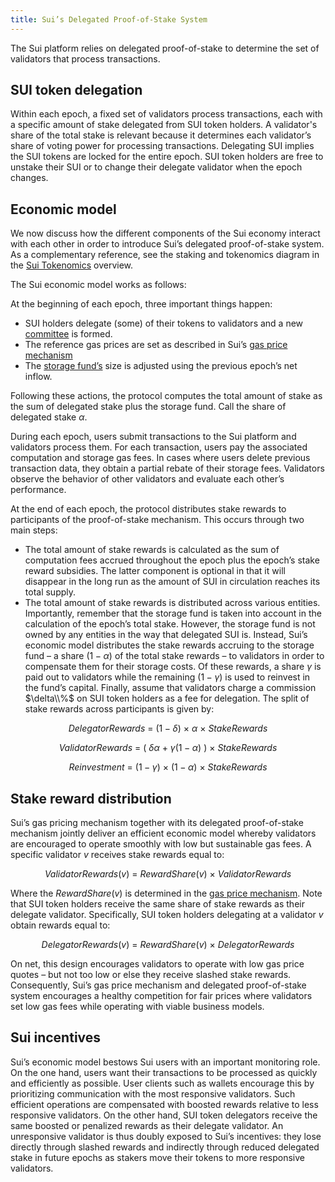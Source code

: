 ```yaml
---
title: Sui’s Delegated Proof-of-Stake System
---
```


The Sui platform relies on delegated proof-of-stake to determine the set of validators that process transactions. 

## SUI token delegation

Within each epoch, a fixed set of validators process transactions, each with a specific amount of stake delegated from SUI token holders. A validator's share of the total stake is relevant because it determines each validator’s share of voting power for processing transactions. Delegating SUI implies the SUI tokens are locked for the entire epoch. SUI token holders are free to unstake their SUI or to change their delegate validator when the epoch changes.

## Economic model

We now discuss how the different components of the Sui economy interact with each other in order to introduce Sui’s delegated proof-of-stake system. As a complementary reference, see the staking and tokenomics diagram in the [Sui Tokenomics](../learn/index.md) overview.

The Sui economic model works as follows:

At the beginning of each epoch, three important things happen:
  * SUI holders delegate (some) of their tokens to validators and a new [committee](../architecture/validators#committees) is formed. 
  * The reference gas prices are set as described in Sui’s [gas price mechanism](gas-pricing.md)
  * The [storage fund’s](storage-fund.md) size is adjusted using the previous epoch’s net inflow.
  
Following these actions, the protocol computes the total amount of stake as the sum of delegated stake plus the storage fund. Call the share of delegated stake $\alpha$.

During each epoch, users submit transactions to the Sui platform and validators process them. For each transaction, users pay the associated computation and storage gas fees. In cases where users delete previous transaction data, they obtain a partial rebate of their storage fees. Validators observe the behavior of other validators and evaluate each other’s performance.

At the end of each epoch, the protocol distributes stake rewards to participants of the proof-of-stake mechanism. This occurs through two main steps:
  *  The total amount of stake rewards is calculated as the sum of computation fees accrued throughout the epoch plus the epoch’s stake reward subsidies. The latter component is optional in that it will disappear in the long run as the amount of SUI in circulation reaches its total supply.
  *  The total amount of stake rewards is distributed across various entities. Importantly, remember that the storage fund is taken into account in the calculation of the epoch’s total stake. However, the storage fund is not owned by any entities in the way that delegated SUI is. Instead, Sui’s economic model distributes the stake rewards accruing to the storage fund  – a share $(1-\alpha)$ of the total stake rewards – to validators in order to compensate them for their storage costs. Of these rewards, a share $\gamma$ is paid out to validators while the remaining $(1-\gamma)$ is used to reinvest in the fund’s capital. Finally, assume that validators charge a commission $\delta\\%$ on SUI token holders as a fee for delegation. The split of stake rewards across participants is given by: 

$$ DelegatorRewards \ = \ (  1 - \delta ) \ \times \  \alpha \ \times \ StakeRewards $$

$$ ValidatorRewards \ = \ ( \ \delta\alpha \ + \ \gamma (1 - \alpha) \ ) \ \times \ StakeRewards $$

$$ Reinvestment \ = \ ( 1 - \gamma ) \ \times \ ( 1 - \alpha ) \ \times \ StakeRewards $$

## Stake reward distribution

Sui’s gas pricing mechanism together with its delegated proof-of-stake mechanism jointly deliver an efficient economic model whereby validators are encouraged to operate smoothly with low but sustainable gas fees. A specific validator $v$ receives stake rewards equal to:

$$ ValidatorRewards(v) \ = \ RewardShare(v) \ \times \ ValidatorRewards $$

Where the $RewardShare(v)$ is determined in the [gas price mechanism](gas-pricing.md). Note that SUI token holders receive the same share of stake rewards as their delegate validator. Specifically, SUI token holders delegating at a validator $v$ obtain rewards equal to:

$$ DelegatorRewards(v) \ = \ RewardShare(v) \ \times \ DelegatorRewards $$

On net, this design encourages validators to operate with low gas price quotes – but not too low or else they receive slashed stake rewards. Consequently, Sui’s gas price mechanism and delegated proof-of-stake system encourages a healthy competition for fair prices where validators set low gas fees while operating with viable business models.

## Sui incentives

Sui’s economic model bestows Sui users with an important monitoring role. On the one hand, users want their transactions to be processed as quickly and efficiently as possible. User clients such as wallets encourage this by prioritizing communication with the most responsive validators. Such efficient operations are compensated with boosted rewards relative to less responsive validators. On the other hand, SUI token delegators receive the same boosted or penalized rewards as their delegate validator. An unresponsive validator is thus doubly exposed to Sui’s incentives: they lose directly through slashed rewards and indirectly through reduced delegated stake in future epochs as stakers move their tokens to more responsive validators.
